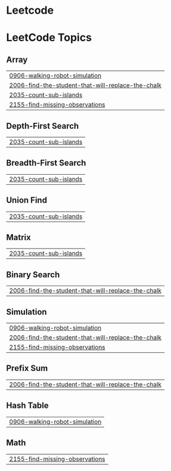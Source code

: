 # Leetcode
<!---LeetCode Topics Start-->
# LeetCode Topics
## Array
|  |
| ------- |
| [0906-walking-robot-simulation](https://github.com/AmbarC27/Leetcode/tree/master/0906-walking-robot-simulation) |
| [2006-find-the-student-that-will-replace-the-chalk](https://github.com/AmbarC27/Leetcode/tree/master/2006-find-the-student-that-will-replace-the-chalk) |
| [2035-count-sub-islands](https://github.com/AmbarC27/Leetcode/tree/master/2035-count-sub-islands) |
| [2155-find-missing-observations](https://github.com/AmbarC27/Leetcode/tree/master/2155-find-missing-observations) |
## Depth-First Search
|  |
| ------- |
| [2035-count-sub-islands](https://github.com/AmbarC27/Leetcode/tree/master/2035-count-sub-islands) |
## Breadth-First Search
|  |
| ------- |
| [2035-count-sub-islands](https://github.com/AmbarC27/Leetcode/tree/master/2035-count-sub-islands) |
## Union Find
|  |
| ------- |
| [2035-count-sub-islands](https://github.com/AmbarC27/Leetcode/tree/master/2035-count-sub-islands) |
## Matrix
|  |
| ------- |
| [2035-count-sub-islands](https://github.com/AmbarC27/Leetcode/tree/master/2035-count-sub-islands) |
## Binary Search
|  |
| ------- |
| [2006-find-the-student-that-will-replace-the-chalk](https://github.com/AmbarC27/Leetcode/tree/master/2006-find-the-student-that-will-replace-the-chalk) |
## Simulation
|  |
| ------- |
| [0906-walking-robot-simulation](https://github.com/AmbarC27/Leetcode/tree/master/0906-walking-robot-simulation) |
| [2006-find-the-student-that-will-replace-the-chalk](https://github.com/AmbarC27/Leetcode/tree/master/2006-find-the-student-that-will-replace-the-chalk) |
| [2155-find-missing-observations](https://github.com/AmbarC27/Leetcode/tree/master/2155-find-missing-observations) |
## Prefix Sum
|  |
| ------- |
| [2006-find-the-student-that-will-replace-the-chalk](https://github.com/AmbarC27/Leetcode/tree/master/2006-find-the-student-that-will-replace-the-chalk) |
## Hash Table
|  |
| ------- |
| [0906-walking-robot-simulation](https://github.com/AmbarC27/Leetcode/tree/master/0906-walking-robot-simulation) |
## Math
|  |
| ------- |
| [2155-find-missing-observations](https://github.com/AmbarC27/Leetcode/tree/master/2155-find-missing-observations) |
<!---LeetCode Topics End-->